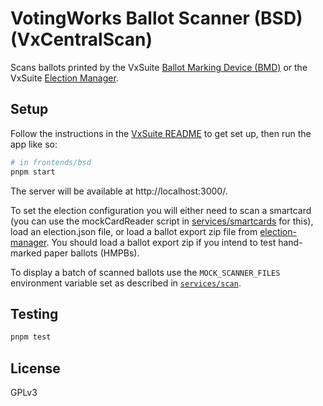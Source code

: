 # VotingWorks Ballot Scanner (BSD) (VxCentralScan)

Scans ballots printed by the VxSuite [Ballot Marking Device (BMD)](../bmd) or
the VxSuite [Election Manager](../election-manager).

## Setup

Follow the instructions in the [VxSuite README](../../README.md) to get set up,
then run the app like so:

```sh
# in frontends/bsd
pnpm start
```

The server will be available at http://localhost:3000/.

To set the election configuration you will either need to scan a smartcard (you
can use the mockCardReader script in
[services/smartcards](../../services/smartcards) for this), load an
election.json file, or load a ballot export zip file from
[election-manager](../election-manager). You should load a ballot export zip if
you intend to test hand-marked paper ballots (HMPBs).

To display a batch of scanned ballots use the `MOCK_SCANNER_FILES` environment
variable set as described in [`services/scan`](../../services/scan).

## Testing

```sh
pnpm test
```

## License

GPLv3
